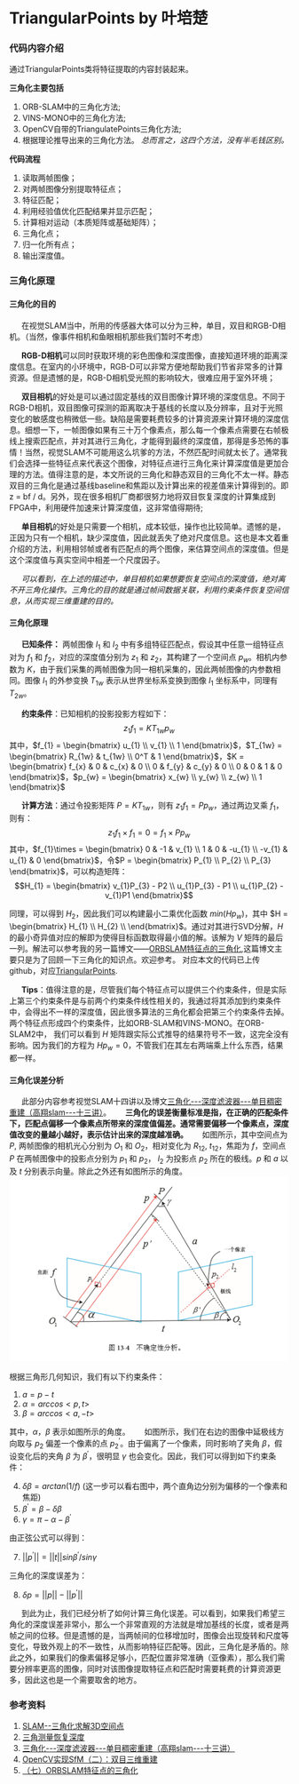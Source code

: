 # TriangularPoints by 叶培楚

### 代码内容介绍
通过TriangularPoints类将特征提取的内容封装起来。

**三角化主要包括**
1. ORB-SLAM中的三角化方法;
2. VINS-MONO中的三角化方法;
3. OpenCV自带的TriangulatePoints三角化方法;
4. 根据理论推导出来的三角化方法。
*总而言之，这四个方法，没有半毛钱区别。*

**代码流程**
1. 读取两帧图像；
2. 对两帧图像分别提取特征点；
3. 特征匹配；
4. 利用经验值优化匹配结果并显示匹配；
5. 计算相对运动（本质矩阵或基础矩阵）；
6. 三角化点；
7. 归一化所有点；
8. 输出深度值。


### 三角化原理

#### 三角化的目的

&ensp; &ensp; 在视觉SLAM当中，所用的传感器大体可以分为三种，单目，双目和RGB-D相机。（当然，像事件相机和鱼眼相机那些我们暂时不考虑）

&ensp; &ensp; **RGB-D相机**可以同时获取环境的彩色图像和深度图像，直接知道环境的距离深度信息。在室内的小环境中，RGB-D可以非常方便地帮助我们节省非常多的计算资源。但是遗憾的是，RGB-D相机受光照的影响较大，很难应用于室外环境；


&ensp; &ensp; **双目相机**的好处是可以通过固定基线的双目图像计算环境的深度信息。不同于RGB-D相机，双目图像可探测的距离取决于基线的长度以及分辨率，且对于光照变化的敏感度也稍微低一些。缺陷是需要耗费较多的计算资源来计算环境的深度信息。细想一下，一帧图像如果有三十万个像素点，那么每一个像素点需要在右帧极线上搜索匹配点，并对其进行三角化，才能得到最终的深度值，那得是多恐怖的事情！当然，视觉SLAM不可能用这么坑爹的方法，不然匹配时间就太长了。通常我们会选择一些特征点来代表这个图像，对特征点进行三角化来计算深度值是更加合理的方法。值得注意的是，本文所说的三角化和静态双目的三角化不太一样。静态双目的三角化是通过基线baseline和焦距以及计算出来的视差值来计算得到的。即z = bf / d。另外，现在很多相机厂商都很努力地将双目恢复深度的计算集成到FPGA中，利用硬件加速来计算深度值，这非常值得期待;


&ensp; &ensp; **单目相机**的好处是只需要一个相机，成本较低，操作也比较简单。遗憾的是，正因为只有一个相机，缺少深度值，因此就丢失了绝对尺度信息。这也是本文着重介绍的方法，利用相邻帧或者有匹配点的两个图像，来估算空间点的深度值。但是这个深度值与真实空间中相差一个尺度因子。


&ensp; &ensp; *可以看到，在上述的描述中，单目相机如果想要恢复空间点的深度值，绝对离不开三角化操作。三角化的目的就是通过帧间数据关联，利用约束条件恢复空间信息，从而实现三维重建的目的。*



#### 三角化原理

&ensp; &ensp; **已知条件：** 两帧图像 $I_{1}$ 和 $I_{2}$ 中有多组特征匹配点，假设其中任意一组特征点对为 $f_{1}$ 和 $f_{2}$，对应的深度值分别为 $z_{1}$ 和 $z_{2}$，其构建了一个空间点 $p_{w}$。相机内参数为 $K$，由于我们采集的两帧图像为同一相机采集的，因此两帧图像的内参数相同。图像 $I_{1}$ 的外参变换 $T_{1w}$ 表示从世界坐标系变换到图像 $I_{1}$ 坐标系中，同理有 $T_{2w}$。


&ensp; &ensp; **约束条件**：已知相机的投影投影方程如下：
$$z_{1}f_{1} = KT_{1w}p_{w}$$
其中，$f_{1} = \begin{bmatrix}
    u_{1} \\
    v_{1} \\
    1
\end{bmatrix}$，$T_{1w} = \begin{bmatrix}
    R_{1w} & t_{1w} \\
    0^T & 1 
\end{bmatrix}$，$K = \begin{bmatrix}
    f_{x} & 0 & c_{x} & 0 \\
    0 & f_{y} & c_{y} & 0 \\
    0 & 0 & 1 & 0 
\end{bmatrix}$，$p_{w} = \begin{bmatrix}
    x_{w} \\
    y_{w} \\
    z_{w} \\
    1 
\end{bmatrix}$


&ensp; &ensp; **计算方法**：通过令投影矩阵 $P = KT_{1w}$，则有 $z_{1}f_{1} = Pp_{w}$，通过两边叉乘 $f_{1}$，则有：
$$z_{1}f_{1} \times f_{1} = 0 = f_{1} \times Pp_{w}$$
其中，$f_{1}\times = \begin{bmatrix}
    0 & -1 & v_{1} \\
    1 & 0 & -u_{1} \\
    -v_{1} & u_{1} & 0 
\end{bmatrix}$，令$P = \begin{bmatrix}
    P_{1} \\
    P_{2} \\
    P_{3}
\end{bmatrix}$，可以构造矩阵：
$$H_{1} = \begin{bmatrix}
    v_{1}P_{3} - P2 \\
    u_{1}P_{3} - P1 \\
    u_{1}P_{2} - v_{1}P1 
\end{bmatrix}$$

同理，可以得到 $H_{2}$，因此我们可以构建最小二乘优化函数 $min(Hp_{w})$，其中 $H = \begin{bmatrix}
    H_{1} \\
    H_{2} \\
\end{bmatrix}$。通过对其进行SVD分解，$H$ 的最小奇异值对应的解即为使得目标函数取得最小值的解。该解为 $V$ 矩阵的最后一列。解法可以参考我的另一篇博文——[ORBSLAM特征点的三角化](https://www.cnblogs.com/yepeichu/p/10792899.html),这篇博文主要只是为了回顾一下三角化的知识点。欢迎参考。
对应本文的代码已上传github，对应[TriangularPoints](https://github.com/yepeichu123/slam_module/tree/master/triangularPoints).


&ensp; &ensp; **Tips**：值得注意的是，尽管我们每个特征点可以提供三个约束条件，但是实际上第三个约束条件是与前两个约束条件线性相关的，我通过将其添加到约束条件中，会得出不一样的深度值，因此很多算法的三角化都会把第三个约束条件去掉。两个特征点形成四个约束条件，比如ORB-SLAM和VINS-MONO。在ORB-SLAM2中， 我们可以看到 $H$ 矩阵跟实际公式推导的结果符号不一致，这完全没有影响。因为我们的方程为 $Hp_{w} = 0$，不管我们在其左右两端乘上什么东西，结果都一样。


#### 三角化误差分析

&ensp; &ensp; 此部分内容参考视觉SLAM十四讲以及博文[三角化---深度滤波器---单目稠密重建（高翔slam---十三讲）](https://www.cnblogs.com/Jessica-jie/p/7730731.html)。
&ensp; &ensp; **三角化的误差衡量标准是指，在正确的匹配条件下，匹配点偏移一个像素点所带来的深度值偏差。通常需要偏移一个像素点，深度值改变的量越小越好，表示估计出来的深度越准确。**
&ensp; &ensp; 如图所示，其中空间点为 $P$, 两帧图像的相机光心分别为 $O_{1}$ 和 $O_{2}$，相对变化为 $R_{12}$, $t_{12}$，焦距为 $f$，空间点 $P$ 在两帧图像中的投影点分别为 $p_{1}$ 和 $p_{2}$， $l_{2}$ 为投影点 $p_{2}$ 所在的极线。$p$ 和 $a$ 以及 $t$ 分别表示向量。除此之外还有如图所示的角度。
![不确定性分析](data/triangulateUncertain.png)

根据三角形几何知识，我们有以下约束条件：
1. $a = p - t$
2. $\alpha = arccos<p, t>$
3. $\beta = arccos<a, -t>$

其中，$\alpha$，$\beta$ 表示如图所示的角度。
&ensp; &ensp; 如图所示，我们在右边的图像中延极线方向取与 $p_{2}$ 偏差一个像素的点 $p_{2}^{'}$。由于偏离了一个像素，同时影响了夹角 $\beta$，假设变化后的夹角 $\beta$ 为 $\beta^{'}$，很明显 $\gamma$ 也会变化。因此，我们可以得到如下约束条件：

4. $\delta\beta = arctan( 1/{f})$ (这一步可以看右图中，两个直角边分别为偏移的一个像素和焦距)
5. $\beta^{'} = \beta - \delta\beta$
6. $\gamma = \pi - \alpha - \beta^{'}$

由正弦公式可以得到：

7. $||p^{'}|| = ||t||sin\beta^{'} / sin\gamma$ 

三角化的深度误差为：

8. $\delta p = ||p|| - ||p^{'}||$

&ensp; &ensp; 到此为止，我们已经分析了如何计算三角化误差。可以看到，如果我们希望三角化的深度误差非常小，那么一个非常直观的方法就是增加基线的长度，或者是两帧之间的位移。但是遗憾的是，当两帧间的位移增加时，图像会出现旋转和尺度等变化，导致外观上的不一致性，从而影响特征匹配等。因此，三角化是矛盾的。除此之外，如果我们的像素偏移足够小，匹配位置非常准确（亚像素），那么我们需要分辨率更高的图像，同时对该图像提取特征点和匹配时需要耗费的计算资源更多，因此这也是一个需要取舍的地方。


### 参考资料

1. [SLAM--三角化求解3D空间点](https://blog.csdn.net/qq_37611824/article/details/93210012?depth_1-utm_source=distribute.pc_relevant.none-task&utm_source=distribute.pc_relevant.none-task)
2. [三角测量恢复深度](https://blog.csdn.net/zhubaohua_bupt/article/details/74926111)
3. [三角化---深度滤波器---单目稠密重建（高翔slam---十三讲）](https://www.cnblogs.com/Jessica-jie/p/7730731.html)
4. [OpenCV实现SfM（二）：双目三维重建](https://blog.csdn.net/aichipmunk/article/details/48157369)
5. [（七）ORBSLAM特征点的三角化](https://www.cnblogs.com/yepeichu/p/10792899.html)
